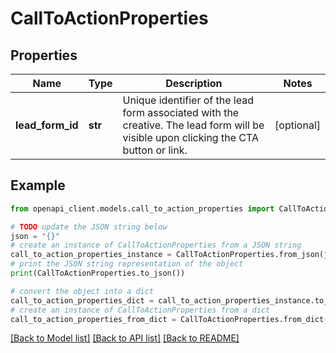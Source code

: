 # CallToActionProperties


## Properties

Name | Type | Description | Notes
------------ | ------------- | ------------- | -------------
**lead_form_id** | **str** | Unique identifier of the lead form associated with the creative. The lead form will be visible upon clicking the CTA button or link. | [optional] 

## Example

```python
from openapi_client.models.call_to_action_properties import CallToActionProperties

# TODO update the JSON string below
json = "{}"
# create an instance of CallToActionProperties from a JSON string
call_to_action_properties_instance = CallToActionProperties.from_json(json)
# print the JSON string representation of the object
print(CallToActionProperties.to_json())

# convert the object into a dict
call_to_action_properties_dict = call_to_action_properties_instance.to_dict()
# create an instance of CallToActionProperties from a dict
call_to_action_properties_from_dict = CallToActionProperties.from_dict(call_to_action_properties_dict)
```
[[Back to Model list]](../README.md#documentation-for-models) [[Back to API list]](../README.md#documentation-for-api-endpoints) [[Back to README]](../README.md)


